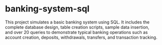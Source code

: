 # banking-system-sql
This project simulates a basic banking system using SQL. It includes the complete database design, table creation scripts, sample data insertion, and over 20 queries to demonstrate typical banking operations such as account creation, deposits, withdrawals, transfers, and transaction tracking.
